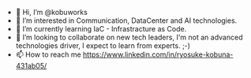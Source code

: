 - 👋 Hi, I’m @kobuworks
- 👀 I’m interested in Communication, DataCenter and AI technologies.
- 🌱 I’m currently learning IaC - Infrastracture as Code.
- 💞️ I’m looking to collaborate on new tech leaders, I'm not an advanced technologies driver, I expect to learn from experts. ;-)
- 📫 How to reach me https://www.linkedin.com/in/ryosuke-kobuna-431ab05/

<!---
kobuworks/kobuworks is a ✨ special ✨ repository because its `README.md` (this file) appears on your GitHub profile.
You can click the Preview link to take a look at your changes.
--->
